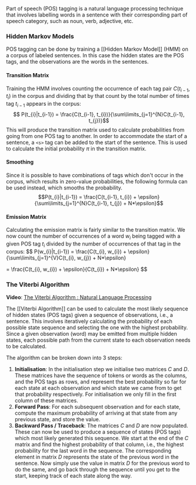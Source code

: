 Part of speech (POS) tagging is a natural language processing technique that involves labelling words in a sentence with their corresponding part of speech category, such as noun, verb, adjective, etc.
### Hidden Markov Models
POS tagging can be done by training a [[Hidden Markov Model]] (HMM) on a corpus of labeled sentences. In this case the hidden states are the POS tags, and the observations are the words in the sentences.
#### Transition Matrix
Training the HMM involves counting the occurrence of each tag pair $C(t_{i-1}, t_{i})$ in the corpus and dividing that by that count by the total number of times tag $t_{i-1}$ appears in the corpus:
$$ P(t_{i}|t_{i-1}) = \frac{C(t_{i-1}, t_{i})}{\sum\limits_{j=1}^{N}C(t_{i-1}, t_{j})}$$
This will produce the transition matrix used to calculate probabilities from going from one POS tag to another. In order to accommodate the start of a sentence, a `<s>` tag can be added to the start of the sentence. This is used to calculate the initial probability $\pi$ in the transition matrix.
#### Smoothing
Since it is possible to have combinations of tags which don't occur in the corpus, which results in zero-value probabilities, the following formula can be used instead, which smooths the probability.
$$P(t_{i}|t_{i-1}) = \frac{C(t_{i-1}, t_{i}) + \epsilon}{\sum\limits_{j=1}^{N}C(t_{i-1}, t_{j}) + N*\epsilon}$$
#### Emission Matrix
Calculating the emission matrix is fairly similar to the transition matrix. We now count the number of occurrences of a word $w_{i}$ being tagged with a given POS tag $t_{i}$ divided by the number of occurrences of that tag in the corpus:
$$
P(w_{i}|t_{i-1}) = \frac{C(t_{i}, w_{i}) + \epsilon}{\sum\limits_{j=1}^{V}C(t_{i}, w_{j}) + N*\epsilon}

$$
$$
= \frac{C(t_{i}, w_{i}) + \epsilon}{C(t_{i}) + N*\epsilon}
$$
### The Viterbi Algorithm
**Video**: [The Viterbi Algorithm : Natural Language Processing](https://www.youtube.com/watch?v=IqXdjdOgXPM)

The [[Viterbi Algorithm]] can be used to calculate the most likely sequence of hidden states (POS tags) given a sequence of observations, i.e., a sentence. This involves iteratively calculating the probability of each possible state sequence and selecting the one with the highest probability. Since a given observation (word) may be emitted from multiple hidden states, each possible path from the current state to each observation needs to be calculated.

The algorithm can be broken down into 3 steps:
1. **Initialisation**: In the initialisation step we initialise two matrices $C$ and $D$. These matrices have the sequence of tokens or words as the columns, and the POS tags as rows, and represent the best probability so far for each state at each observation and which state we came from to get that probability respectively. For initialisation we only fill in the first column of these matrices.
2. **Forward Pass**: For each subsequent observation and for each state, compute the maximum probability of arriving at that state from any previous state, and store the value.
3. **Backward Pass / Traceback**: The matrices $C$ and $D$ are now populated. These can now be used to produce a sequence of states (POS tags) which most likely generated this sequence. We start at the end of the $C$ matrix and find the highest probability of that column, i.e., the highest probability for the last word in the sequence. The corresponding element in matrix $D$ represents the state of the previous word in the sentence. Now simply use the value in matrix $D$ for the previous word to do the same, and go back through the sequence until you get to the start, keeping track of each state along the way.